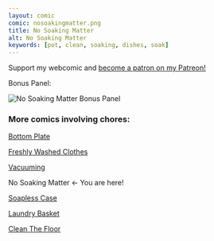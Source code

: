 ```yaml
---
layout: comic
comic: nosoakingmatter.png
title: No Soaking Matter
alt: No Soaking Matter
keywords: [pot, clean, soaking, dishes, soak]
---
```


Support my webcomic and [become a patron on my Patreon!](https://www.patreon.com/lolnein)

Bonus Panel:

![No Soaking Matter Bonus Panel](/images/nosoakingmatter_bonus.png)


### More comics involving chores:

[Bottom Plate](https://lolnein.com/2017/07/14/bottomplate/)

[Freshly Washed Clothes](https://lolnein.com/2017/09/20/freshlywashedclothes/)

[Vacuuming](https://lolnein.com/2017/11/25/vacuuming/)

No Soaking Matter <- You are here!

[Soapless Case](https://lolnein.com/2019/04/16/soaplesscase/)

[Laundry Basket](https://lolnein.com/2019/04/26/laundrybasket/)

[Clean The Floor](https://lolnein.com/2019/06/21/cleanthefloor/)